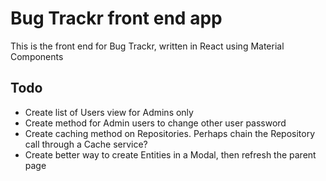 # Bug Trackr front end app

This is the front end for Bug Trackr, written in React using Material Components


## Todo

* Create list of Users view for Admins only
* Create method for Admin users to change other user password
* Create caching method on Repositories.  Perhaps chain the Repository call through a Cache service?
* Create better way to create Entities in a Modal, then refresh the parent page

